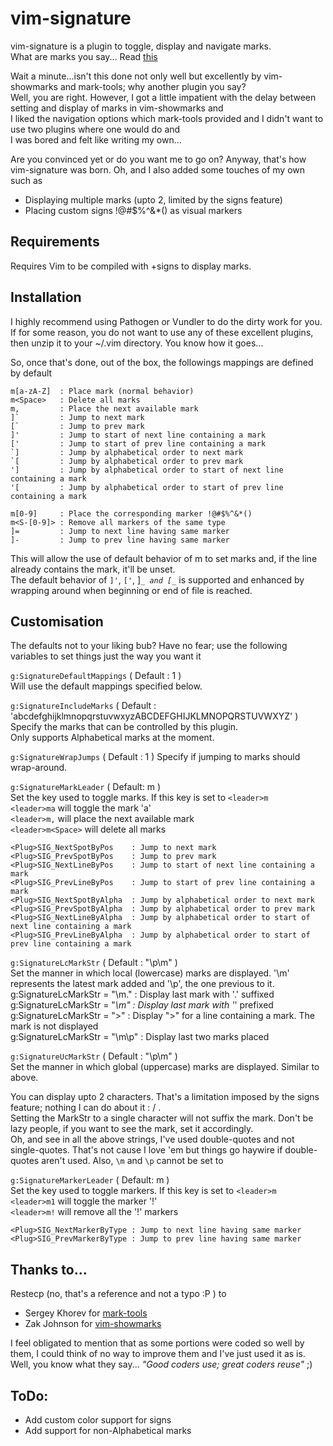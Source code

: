 # vim-signature
vim-signature is a plugin to toggle, display and navigate marks.  
What are marks you say... Read [this](http://vim.wikia.com/wiki/Using_marks)
  
Wait a minute...isn't this done not only well but excellently by vim-showmarks
and mark-tools; why another plugin you say?  
Well, you are right. However, I got a little impatient with the delay between
setting and display of marks in vim-showmarks and  
I liked the navigation options which mark-tools provided and I didn't want to
use two plugins where one would do and  
I was bored and felt like writing my own...  
  
Are you convinced yet or do you want me to go on? Anyway, that's how vim-signature was born.
Oh, and I also added some touches of my own such as
* Displaying multiple marks (upto 2, limited by the signs feature)  
* Placing custom signs !@#$%^&*() as visual markers  


## Requirements
Requires Vim to be compiled with +signs to display marks.


## Installation
I highly recommend using Pathogen or Vundler to do the dirty work for you. If
for some reason, you do not want to use any of these excellent plugins, then
unzip it to your ~/.vim directory. You know how it goes...  

So, once that's done, out of the box, the followings mappings are defined by
default
````
m[a-zA-Z]  : Place mark (normal behavior)
m<Space>   : Delete all marks
m,         : Place the next available mark
]`         : Jump to next mark
[`         : Jump to prev mark
]'         : Jump to start of next line containing a mark  
['         : Jump to start of prev line containing a mark  
`]         : Jump by alphabetical order to next mark  
`[         : Jump by alphabetical order to prev mark  
']         : Jump by alphabetical order to start of next line containing a mark  
'[         : Jump by alphabetical order to start of prev line containing a mark 

m[0-9]     : Place the corresponding marker !@#$%^&*()
m<S-[0-9]> : Remove all markers of the same type  
]=         : Jump to next line having same marker  
]-         : Jump to prev line having same marker  
````
This will allow the use of default behavior of m to set marks and, if the line
already contains the mark, it'll be unset.  
The default behavior of `]'`, `['`, ]_`_ and [_`_ is supported and enhanced by
wrapping around when beginning or end of file is reached.  
  

## Customisation
The defaults not to your liking bub? Have no fear; use the following
variables to set things just the way you want it  

`g:SignatureDefaultMappings` ( Default : 1 )  
Will use the default mappings specified below.  

`g:SignatureIncludeMarks` ( Default : 'abcdefghijklmnopqrstuvwxyzABCDEFGHIJKLMNOPQRSTUVWXYZ' )  
Specify the marks that can be controlled by this plugin.  
Only supports Alphabetical marks at the moment.  

`g:SignatureWrapJumps` ( Default : 1 )
Specify if jumping to marks should wrap-around.  

`g:SignatureMarkLeader` ( Default: m )  
Set the key used to toggle marks.  If this key is set to `<leader>m`  
`<leader>ma` will toggle the mark 'a'  
`<leader>m,` will place the next available mark  
`<leader>m<Space>` will delete all marks  
```
<Plug>SIG_NextSpotByPos    : Jump to next mark  
<Plug>SIG_PrevSpotByPos    : Jump to prev mark  
<Plug>SIG_NextLineByPos    : Jump to start of next line containing a mark  
<Plug>SIG_PrevLineByPos    : Jump to start of prev line containing a mark  
<Plug>SIG_NextSpotByAlpha  : Jump by alphabetical order to next mark  
<Plug>SIG_PrevSpotByAlpha  : Jump by alphabetical order to prev mark  
<Plug>SIG_NextLineByAlpha  : Jump by alphabetical order to start of next line containing a mark  
<Plug>SIG_PrevLineByAlpha  : Jump by alphabetical order to start of prev line containing a mark  
```
  
`g:SignatureLcMarkStr` ( Default : "\p\m" )  
Set the manner in which local (lowercase) marks are displayed.
'\m' represents the latest mark added and '\p', the one previous to it.
    g:SignatureLcMarkStr = "\m."  : Display last mark with '.' suffixed  
    g:SignatureLcMarkStr = "_\m"  : Display last mark with '_' prefixed  
    g:SignatureLcMarkStr = ">"    : Display ">" for a line containing a mark. The mark is not displayed  
    g:SignatureLcMarkStr = "\m\p" : Display last two marks placed  

`g:SignatureUcMarkStr` ( Default : "\p\m" )  
Set the manner in which global (uppercase) marks are displayed. Similar to above.  

You can display upto 2 characters. That's a limitation imposed by the signs
feature; nothing I can do about it : / .  
Setting the MarkStr to a single character will not suffix the mark.
Don't be lazy people, if you want to see the mark, set it accordingly.  
Oh, and see in all the above strings, I've used double-quotes and not
single-quotes. That's not cause I love 'em but things go haywire if
double-quotes aren't used. Also, `\m` and `\p` cannot be set to <Space>  

`g:SignatureMarkerLeader` ( Default: m )  
Set the key used to toggle markers.  If this key is set to `<leader>m`  
`<leader>m1` will toggle the marker '!'  
`<leader>m!` will remove all the '!' markers  
```
<Plug>SIG_NextMarkerByType : Jump to next line having same marker  
<Plug>SIG_PrevMarkerByType : Jump to prev line having same marker  
```

## Thanks to...
Restecp (no, that's a reference and not a typo :P ) to  
* Sergey Khorev for [mark-tools](http://www.vim.org/scripts/script.php?script_id=2929)
* Zak Johnson for [vim-showmarks](https://github.com/zakj/vim-showmarks)  

I feel obligated to mention that as some portions were coded so well by
them, I could think of no way to improve them and I've just used it as is.  
Well, you know what they say... _"Good coders use; great coders reuse"_ ;)


## ToDo:
* Add custom color support for signs
* Add support for non-Alphabetical marks
